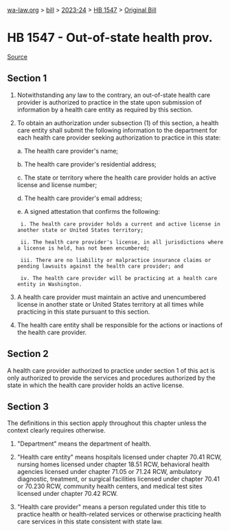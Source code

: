 [wa-law.org](/) > [bill](/bill/) > [2023-24](/bill/2023-24/) > [HB 1547](/bill/2023-24/hb/1547/) > [Original Bill](/bill/2023-24/hb/1547/1/)

# HB 1547 - Out-of-state health prov.

[Source](http://lawfilesext.leg.wa.gov/biennium/2023-24/Pdf/Bills/House%20Bills/1547.pdf)

## Section 1
1. Notwithstanding any law to the contrary, an out-of-state health care provider is authorized to practice in the state upon submission of information by a health care entity as required by this section.

2. To obtain an authorization under subsection (1) of this section, a health care entity shall submit the following information to the department for each health care provider seeking authorization to practice in this state:

    a. The health care provider's name;

    b. The health care provider's residential address;

    c. The state or territory where the health care provider holds an active license and license number;

    d. The health care provider's email address;

    e. A signed attestation that confirms the following:

        i. The health care provider holds a current and active license in another state or United States territory;

        ii. The health care provider's license, in all jurisdictions where a license is held, has not been encumbered;

        iii. There are no liability or malpractice insurance claims or pending lawsuits against the health care provider; and

        iv. The health care provider will be practicing at a health care entity in Washington.

3. A health care provider must maintain an active and unencumbered license in another state or United States territory at all times while practicing in this state pursuant to this section.

4. The health care entity shall be responsible for the actions or inactions of the health care provider.

## Section 2
A health care provider authorized to practice under section 1 of this act is only authorized to provide the services and procedures authorized by the state in which the health care provider holds an active license.

## Section 3
The definitions in this section apply throughout this chapter unless the context clearly requires otherwise.

1. "Department" means the department of health.

2. "Health care entity" means hospitals licensed under chapter 70.41 RCW, nursing homes licensed under chapter 18.51 RCW, behavioral health agencies licensed under chapter 71.05 or 71.24 RCW, ambulatory diagnostic, treatment, or surgical facilities licensed under chapter 70.41 or 70.230 RCW, community health centers, and medical test sites licensed under chapter 70.42 RCW.

3. "Health care provider" means a person regulated under this title to practice health or health-related services or otherwise practicing health care services in this state consistent with state law.
